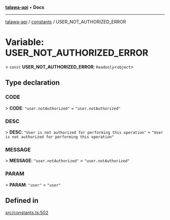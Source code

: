 [**talawa-api**](../../README.md) • **Docs**

***

[talawa-api](../../modules.md) / [constants](../README.md) / USER\_NOT\_AUTHORIZED\_ERROR

# Variable: USER\_NOT\_AUTHORIZED\_ERROR

\> `const` **USER\_NOT\_AUTHORIZED\_ERROR**: `Readonly`\<`object`\>

## Type declaration

### CODE

\> **CODE**: `"user.notAuthorized"` = `"user.notAuthorized"`

### DESC

\> **DESC**: `"User is not authorized for performing this operation"` = `"User is not authorized for performing this operation"`

### MESSAGE

\> **MESSAGE**: `"user.notAuthorized"` = `"user.notAuthorized"`

### PARAM

\> **PARAM**: `"user"` = `"user"`

## Defined in

[src/constants.ts:502](https://github.com/PalisadoesFoundation/talawa-api/blob/2f8fb6988cd34004fbbf76550c8eef691b861a19/src/constants.ts#L502)

